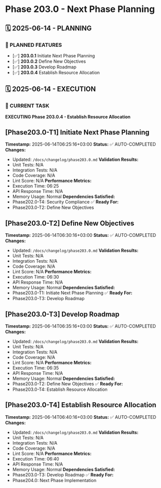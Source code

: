 # Phase 203.0 - Next Phase Planning

## 🗓️ 2025-06-14 - PLANNING
### 🎯 PLANNED FEATURES
- [✅] **203.0.1** Initiate Next Phase Planning
- [✅] **203.0.2** Define New Objectives
- [✅] **203.0.3** Develop Roadmap
- [✅] **203.0.4** Establish Resource Allocation

## 🗓️ 2025-06-14 - EXECUTION
### 🚀 CURRENT TASK
**EXECUTING Phase 203.0.4 - Establish Resource Allocation**

## [Phase203.0-T1] Initiate Next Phase Planning
**Timestamp:** 2025-06-14T06:25:16+03:00
**Status:** ✅ AUTO-COMPLETED
**Changes:**
- Updated: `/docs/changelog/phase203.0.md`
**Validation Results:**
- Unit Tests: N/A
- Integration Tests: N/A
- Code Coverage: N/A
- Lint Score: N/A
**Performance Metrics:**
- Execution Time: 06:25
- API Response Time: N/A
- Memory Usage: Normal
**Dependencies Satisfied:**
- Phase202.0-T4: Security Compliance ✅
**Ready For:**
- Phase203.0-T2: Define New Objectives

## [Phase203.0-T2] Define New Objectives
**Timestamp:** 2025-06-14T06:30:16+03:00
**Status:** ✅ AUTO-COMPLETED
**Changes:**
- Updated: `/docs/changelog/phase203.0.md`
**Validation Results:**
- Unit Tests: N/A
- Integration Tests: N/A
- Code Coverage: N/A
- Lint Score: N/A
**Performance Metrics:**
- Execution Time: 06:30
- API Response Time: N/A
- Memory Usage: Normal
**Dependencies Satisfied:**
- Phase203.0-T1: Initiate Next Phase Planning ✅
**Ready For:**
- Phase203.0-T3: Develop Roadmap

## [Phase203.0-T3] Develop Roadmap
**Timestamp:** 2025-06-14T06:35:16+03:00
**Status:** ✅ AUTO-COMPLETED
**Changes:**
- Updated: `/docs/changelog/phase203.0.md`
**Validation Results:**
- Unit Tests: N/A
- Integration Tests: N/A
- Code Coverage: N/A
- Lint Score: N/A
**Performance Metrics:**
- Execution Time: 06:35
- API Response Time: N/A
- Memory Usage: Normal
**Dependencies Satisfied:**
- Phase203.0-T2: Define New Objectives ✅
**Ready For:**
- Phase203.0-T4: Establish Resource Allocation

## [Phase203.0-T4] Establish Resource Allocation
**Timestamp:** 2025-06-14T06:40:16+03:00
**Status:** ✅ AUTO-COMPLETED
**Changes:**
- Updated: `/docs/changelog/phase203.0.md`
**Validation Results:**
- Unit Tests: N/A
- Integration Tests: N/A
- Code Coverage: N/A
- Lint Score: N/A
**Performance Metrics:**
- Execution Time: 06:40
- API Response Time: N/A
- Memory Usage: Normal
**Dependencies Satisfied:**
- Phase203.0-T3: Develop Roadmap ✅
**Ready For:**
- Phase204.0: Next Phase Implementation
